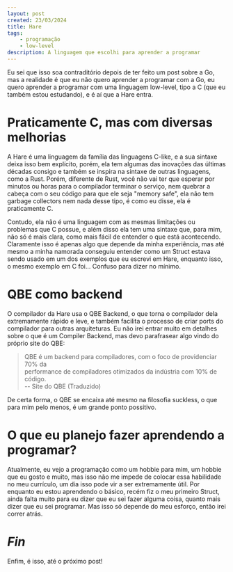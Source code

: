 ```yaml
---
layout: post
created: 23/03/2024
title: Hare
tags:
    - programação
    - low-level
description: A linguagem que escolhi para aprender a programar
---
```

<p>Eu sei que isso soa contraditório depois de ter feito um post sobre a Go,
mas a realidade é que eu não quero aprender a programar com a Go, eu quero
aprender a programar com uma linguagem low-level, tipo a C (que eu também estou
estudando), e é aí que a Hare entra.</p> <h1>Praticamente C, mas com diversas
  melhorias</h1> <p>A Hare é uma linguagem da família das linguagens C-like, e
a sua sintaxe deixa isso bem explícito, porém, ela tem algumas das inovações
das últimas décadas consigo e também se inspira na sintaxe de outras
linguagens, como a Rust. Porém, diferente de Rust, você não vai ter que esperar
por minutos ou horas para o compilador terminar o serviço, nem quebrar a cabeça
com o seu código para que ele seja "memory safe", ela não tem garbage
collectors nem nada desse tipo, é como eu disse, ela é praticamente C.</p>
<p>Contudo, ela não é uma linguagem com as mesmas limitações ou problemas que C
possue, e além disso ela tem uma sintaxe que, para mim, não só é mais clara,
como mais fácil de entender o que está acontecendo. Claramente isso é apenas
algo que depende da minha experiência, mas até mesmo a minha namorada conseguiu
entender como um Struct estava sendo usado em um dos exemplos que eu escrevi em
Hare, enquanto isso, o mesmo exemplo em C foi... Confuso para dizer no
mínimo.</p> <h1>QBE como backend</h1> <p>O compilador da Hare usa o QBE
Backend, o que torna o compilador dela extremamente rápido e leve, e também
facilita o processo de criar ports do compilador para outras arquiteturas. Eu
não irei entrar muito em detalhes sobre o que é um Compiler Backend, mas devo
parafrasear algo vindo do próprio site do QBE:</p> <blockquote><p>QBE é um
  backend para compiladores, com o foco de providenciar 70% da<br />
  performance de compiladores otimizados da indústria com 10% de código.<br />
  -- Site do QBE (Traduzido)</p> </blockquote> <p>De certa forma, o QBE se
encaixa até mesmo na filosofia suckless, o que para mim pelo menos, é um grande
ponto possitivo.</p> <h1>O que eu planejo fazer aprendendo a programar?</h1>
<p>Atualmente, eu vejo a programação como um hobbie para mim, um hobbie que eu
gosto e muito, mas isso não me impede de colocar essa habilidade no meu
currículo, um dia isso pode vir a ser extremamente útil. Por enquanto eu estou
aprendendo o básico, recém fiz o meu primeiro Struct, ainda falta muito para eu
dizer que eu sei fazer alguma coisa, quanto mais dizer que eu sei programar.
Mas isso só depende do meu esforço, então irei correr atrás.</p>
<h1><em>Fin</em></h1> <p>Enfim, é isso, até o próximo post!</p>
